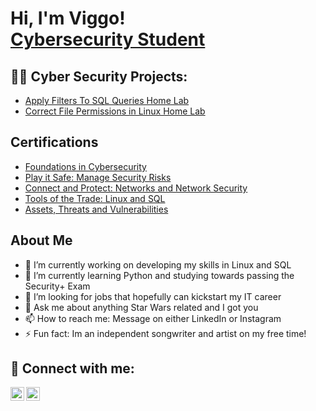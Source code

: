 <h1>Hi, I'm Viggo! <br/><a href="https://www.linkedin.com/in/viggo-hildingsson/">Cybersecurity Student</a></h1>

<h2>👨‍💻 Cyber Security Projects:</h2>

 - [Apply Filters To SQL Queries Home Lab](https://github.com/VHildingsson/ActiveDirectory/tree/main)
 - [Correct File Permissions in Linux Home Lab](https://github.com/VHildingsson/ActiveDirectory/tree/main)

<h2>Certifications</h2>

- [Foundations in Cybersecurity](https://i.imgur.com/ERPFPDs.jpg)
- [Play it Safe: Manage Security Risks](https://i.imgur.com/srHSiDN.jpg)
- [Connect and Protect: Networks and Network Security](https://i.imgur.com/wvJaDse.jpg)
- [Tools of the Trade: Linux and SQL](https://i.imgur.com/ptw4RVm.jpg)
- [Assets, Threats and Vulnerabilities](https://i.imgur.com/b0qSQSW.jpg)

<h2>About Me</h2>

- 🔭 I’m currently working on developing my skills in Linux and SQL
- 🌱 I’m currently learning Python and studying towards passing the Security+ Exam
- 🤔 I’m looking for jobs that hopefully can kickstart my IT career
- 💬 Ask me about anything Star Wars related and I got you
- 📫 How to reach me: Message on either LinkedIn or Instagram
- ⚡ Fun fact: Im an independent songwriter and artist on my free time!

<h2> 🤳 Connect with me:</h2>

[<img align="left" alt="ViggoHildingsson | LinkedIn" width="22px" src="https://cdn.jsdelivr.net/npm/simple-icons@v3/icons/linkedin.svg" />][linkedin]
[<img align="left" alt="ViggoHildingsson | Instagram" width="22px" src="https://cdn.jsdelivr.net/npm/simple-icons@v3/icons/instagram.svg" />][instagram]

[instagram]: https://www.instagram.com/viggo_hilding_sson/
[linkedin]: https://www.linkedin.com/in/viggo-hildingsson/

